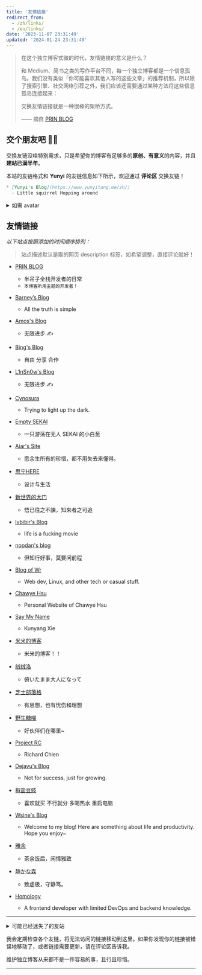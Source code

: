 ```yaml
---
title: '友情链接'
redirect_from:
  - /zh/links/
  - /en/links/
date: '2023-11-07 23:31:49'
updated: '2024-01-24 23:31:49'
---
```


> 在这个独立博客式微的时代，友情链接的意义是什么？
> 
> 和 Medium、简书之类的写作平台不同，每一个独立博客都是一个信息孤岛。我们没有类似「你可能喜欢其他人写的这些文章」的推荐机制，所以除了搜索引擎、社交网络引荐之外，我们应该还需要通过某种方法将这些信息孤岛连接起来：
> 
> 交换友情链接就是一种很棒的架桥方式。
> 
> —— 摘自 [PRIN BLOG](https://printempw.github.io/friends/) 

## 交个朋友吧 👋🏼

交换友链没啥特别需求，只是希望你的博客有足够多的**原创、有意义**的内容，并且**建站已满半年**。

本站的友链格式和 **Yunyi** 的友链信息如下所示，欢迎通过 **评论区** 交换友链！
```markdown
* [Yunyi's Blog](https://www.yunyitang.me/zh/) 
  - Little squirrel Hopping around
```

<details>
<summary markdown="span">如需 avatar</summary>

* [Yunyi's avatar](https://www.yunyitang.me/img/Avatar.png)

</details>

## 友情链接

_以下站点按照添加的时间顺序排列：_

> 站点描述默认是取的网页 description 标签，如希望调整，直接评论就好！

<style>
.post-content ul li > p:first-child { margin-bottom: 0; margin-top: 1em; }
.post-content ul li > p:first-child > a { font-size: 20px; }
</style>

* [PRIN BLOG](https://printempw.github.io) 
  - 半吊子全栈开发者的日常
  - `本博客所用主题的开发者！`

* [Barney’s Blog](https://hugo.bnblogs.cc/) 
  - All the truth is simple

* [Amos's Blog](https://amoshk.top/) 
  - 无限进步.✍️

* [Bing's Blog](https://imcbc.cn/) 
  - 自由 分享 合作
  
* [L1nSn0w's Blog](https://blog.linsnow.cn) 
  - 无限进步.✍️

* [Cynosura](https://cynosura.one) 
  - Trying to light up the dark.

* [Empty SEKAI](https://prpr.rip) 
  - 一只游荡在无人 SEKAI 的小白葱
  
* [Aiar's Site](https://aiar.site) 
  - 愿余生所有的珍惜，都不用失去来懂得。

* [思宁HERE](https://www.snhere.com) 
  - 设计与生活

* [新世界的大门](https://blog.xinshijiededa.men) 
  - 悟已往之不諫，知來者之可追

* [lvbibir's Blog](https://www.lvbibir.cn) 
  - life is a fucking movie
  
* [nopdan's blog](https://nopdan.com/) 
  - 但知行好事，莫要问前程

* [Blog of Wr](https://wrye.dev/) 
  - Web dev, Linux, and other tech or casual stuff.
  
* [Chawye Hsu](https://chawyehsu.com) 
  - Personal Website of Chawye Hsu

* [Say My Name](https://kyxie.github.io/zh/) 
  - Kunyang Xie

* [米米的博客](https://zhangshuqiao.org) 
  - 米米的博客！！

* [绒绒洛](https://qwq.dog) 
  - 俯いたまま大人になって

* [芝士部落格](https://blog.youmuwhisper.space) 
  - 有思想，也有忧伤和理想
  
* [野生糖喵](https://candinya.com/) 
  - 好伙伴们在哪里~
  
* [Project RC](https://stdrc.cc) 
  - Richard Chien

* [Dejavu's Blog](https://blog.dejavu.moe/) 
  - Not for success, just for growing.

* [椒盐豆豉](https://blog.douchi.space/#gsc.tab=0) 
  - 喜欢就买 不行就分 多喝热水 重启电脑

* [Wsine's Blog](https://blog.wsine.top) 
  - Welcome to my blog! Here are something about life and productivity. Hope you enjoy~

* [雅余](https://yayu.net/) 
  - 茶余饭后，闲情雅致

* [静かな森](https://innei.in/) 
  - 致虚极，守静笃。

* [Homology](https://www.giuem.com) 
  - A frontend developer with limited DevOps and backend knowledge.

*****

<details>
<summary>可能已经迷失了的友站</summary>

</details>

我会定期检查各个友链，将无法访问的链接移动到这里。如果你发现你的链接被错误地移动了，或者链接需要更新，请在评论区告诉我。

维护独立博客从来都不是一件容易的事，且行且珍惜。

*****
